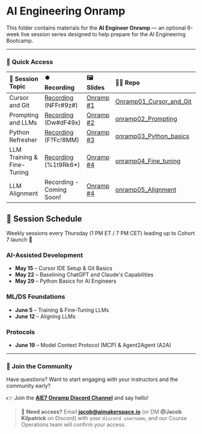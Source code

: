# AI Engineering Onramp

This folder contains materials for the **AI Engineer Onramp** — an optional 6-week live session series designed to help prepare for the AI Engineering Bootcamp.

---

### 🔗 Quick Access

| 📰 Session Topic | ⏺️ Recording  | 🖼️ Slides     | 👨‍💻 Repo     | 📁 Feedback       |
|:-----------------|:-------------|:--------------|:--------------|:-----------------|
| Cursor and Git | [Recording](https://us02web.zoom.us/rec/share/l6PwntYu-sgqS23JB1s2ncV3L8lrSZrrwWDb3BJl0avCxP2VT6g-pFnZfXvmbYZV.4kfPtrdq4w5ZIKt5)  (NFFr#9z#) | [Onramp #1](https://www.canva.com/design/DAGnLn0SK1A/Gs5QWZWnq7lGNmtdHXP0pg/edit?utm_content=DAGnLn0SK1A&utm_campaign=designshare&utm_medium=link2&utm_source=sharebutton) | [Onramp01_Cursor_and_Git](https://github.com/AI-Maker-Space/AIE7/tree/main/00_Onramp/onramp01_Cursor_and_Git) | [4/15 Feedback](https://forms.gle/YdtPMkxRbqLnF7Tq9) |
| Prompting and LLMs | [Recording](https://us02web.zoom.us/rec/share/3AExr2qavt50Qtt3ashzx-7Q3eANO6-J-ZjLH7dCgvDUc8z7o2NJOFD35wMqc28f.itShsf1NFrrBpY95)  (Dw#dF49x) | [Onramp #2](https://www.canva.com/design/DAGoHtUT3sA/BVVq2ayZVoHvOJ22_4ABBQ/edit?utm_content=DAGoHtUT3sA&utm_campaign=designshare&utm_medium=link2&utm_source=sharebutton) | [onramp02_Prompting](https://github.com/AI-Maker-Space/AIE7/tree/main/00_Onramp/onramp02_Prompting) | [4/22 Feedback](https://forms.gle/TFnU17GxzZTmmdT66) |
| Python Refresher | [Recording](https://us02web.zoom.us/rec/share/iZOeP85X651IIkN1kUBoe9E9FV9amTDj9rdT63cWMafu3lucmZcOctNfzQP7dJNS.LGi-ZbvDXWAW4UPm)  (F?Fc!8MM) | [Onramp #3](https://www.canva.com/design/DAGowHvpqCc/LIhYcXcLvRXIFdZ81V-y_A/edit?utm_content=DAGowHvpqCc&utm_campaign=designshare&utm_medium=link2&utm_source=sharebutton) | [onramp03_Python_basics](https://github.com/AI-Maker-Space/AIE7/tree/main/00_Onramp/onramp03_Python_basics) | [4/29 Feedback](https://forms.gle/iJNw2aGk3A1VWwsn7) |
| LLM Training & Fine-Tuning | [Recording](https://us02web.zoom.us/rec/share/MT5pv8tATDNQc18e1fYpNJtsmGL2052t-s-LCzwd_n4pQYnbHkHjzi1O-YmkuUDp.JBjI_pFwE0mggBjl)  (%1t9Rk6*) | [Onramp #4](https://www.canva.com/design/DAGpZPHGt4o/zbyyk2_-rxRQXGjOFss_HQ/edit?utm_content=DAGpZPHGt4o&utm_campaign=designshare&utm_medium=link2&utm_source=sharebutton) | [onramp04_Fine_tuning](https://github.com/AI-Maker-Space/AIE7/tree/main/00_Onramp/onramp04_Fine_tuning) | [6/5 Feedback](https://forms.gle/Ha8DhNj7xth125ia7) |
| LLM Alignment | Recording - Coming Soon! | [Onramp #4](https://www.canva.com/design/DAGqCdUZ7p4/AU-aial_zo4H6sbjeNOk4A/view?utm_content=DAGqCdUZ7p4&utm_campaign=designshare&utm_medium=link2&utm_source=uniquelinks&utlId=h8fc6c38757) | [onramp05_Alignment](https://github.com/AI-Maker-Space/AIE7/tree/main/00_Onramp/onramp05_Alignment) | [6/12 Feedback](https://forms.gle/sNpaSwrQ6J5A88df6) |


## 📅 Session Schedule
Weekly sessions every Thursday (1 PM ET / 7 PM CET) leading up to Cohort 7 launch 🚀

### AI-Assisted Development
- **May 15** – Cursor IDE Setup & Git Basics  
- **May 22** – Baselining ChatGPT and Claude's Capabilities
- **May 29** – Python Basics for AI Engineers

### ML/DS Foundations
- **June 5** – Training & Fine-Tuning LLMs  
- **June 12** – Aligning LLMs

### Protocols
- **June 19** – Model Context Protocol (MCP) & Agent2Agent (A2A)

---

### 💬 Join the Community

Have questions? Want to start engaging with your instructors and the community early?  

👉 Join the **[AIE7 Onramp Discord Channel](https://discord.com/channels/1135695983720792216/1372966137100370034)** and say hello!

> 🔑 **Need access?** Email **jacob@aimakerspace.io** (or DM **@Jacob Kilpatrick** on Discord) with your `discord username`, and our Course Operations team will confirm your access.
